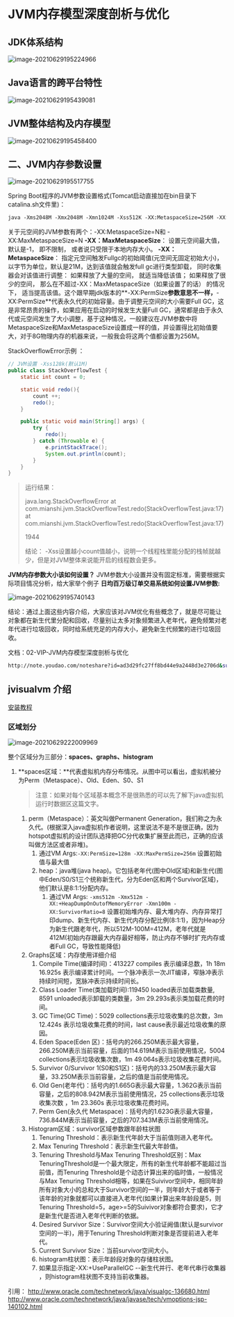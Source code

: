# JVM内存模型深度剖析与优化

## JDK体系结构

![image-20210629195224966](2.JVM内存模型深度剖析与优化.assets/image-20210629195224966.png)

## Java语言的跨平台特性  

![image-20210629195439081](2.JVM内存模型深度剖析与优化.assets/image-20210629195439081.png)

## JVM整体结构及内存模型  

![image-20210629195458400](2.JVM内存模型深度剖析与优化.assets/image-20210629195458400.png)

## 二、JVM内存参数设置  

![image-20210629195517755](2.JVM内存模型深度剖析与优化.assets/image-20210629195517755.png)

Spring Boot程序的JVM参数设置格式(Tomcat启动直接加在bin目录下catalina.sh文件里)：  

```bash
java ‐Xms2048M ‐Xmx2048M ‐Xmn1024M ‐Xss512K ‐XX:MetaspaceSize=256M ‐XX:MaxMetaspaceSize=256M ‐jar microservice‐eureka‐server.ja
```

关于元空间的JVM参数有两个：-XX:MetaspaceSize=N和 -XX:MaxMetaspaceSize=N
**-XX：MaxMetaspaceSize**： 设置元空间最大值， 默认是-1， 即不限制， 或者说只受限于本地内存大小。
**-XX：MetaspaceSize**： 指定元空间触发Fullgc的初始阈值(元空间无固定初始大小)， 以字节为单位，默认是21M，达到该值就会触发full gc进行类型卸载， 同时收集器会对该值进行调整： 如果释放了大量的空间， 就适当降低该值； 如果释放了很少的空间， 那么在不超过-XX：MaxMetaspaceSize（如果设置了的话） 的情况下， 适当提高该值。这个跟早期jdk版本的**-XX:PermSize**参数意思不一样，**-XX:PermSize**代表永久代的初始容量。由于调整元空间的大小需要Full GC，这是非常昂贵的操作，如果应用在启动的时候发生大量Full GC，通常都是由于永久代或元空间发生了大小调整，基于这种情况，一般建议在JVM参数中将MetaspaceSize和MaxMetaspaceSize设置成一样的值，并设置得比初始值要大，对于8G物理内存的机器来说，一般我会将这两个值都设置为256M。  

StackOverflowError示例 ：

```java
// JVM设置 ‐Xss128k(默认1M)
public class StackOverflowTest {
    static int count = 0;

    static void redo(){
        count ++;
        redo();
    }

    public static void main(String[] args) {
        try {
            redo();
        } catch (Throwable e) {
            e.printStackTrace();
            System.out.println(count);
        }
    }
}
```

> 运行结果：
>
> java.lang.StackOverflowError
> 	at com.mianshi.jvm.StackOverflowTest.redo(StackOverflowTest.java:17)
> 	at com.mianshi.jvm.StackOverflowTest.redo(StackOverflowTest.java:17)
>
> 1944
>
> 结论：
> -Xss设置越小count值越小，说明一个线程栈里能分配的栈帧就越少，但是对JVM整体来说能开启的线程数会更多。


**JVM内存参数大小该如何设置？**
JVM参数大小设置并没有固定标准，需要根据实际项目情况分析，给大家举个例子
**日均百万级订单交易系统如何设置JVM参数:**  

![image-20210629195740143](2.JVM内存模型深度剖析与优化.assets/image-20210629195740143.png)

结论：通过上面这些内容介绍，大家应该对JVM优化有些概念了，就是尽可能让对象都在新生代里分配和回收，尽量别让太多对象频繁进入老年代，避免频繁对老年代进行垃圾回收，同时给系统充足的内存大小，避免新生代频繁的进行垃圾回收。  

文档：02-VIP-JVM内存模型深度剖析与优化  

```bash
http://note.youdao.com/noteshare?id=ad3d29fc27ff8bd44e9a2448d3e2706d&sub=AC12369487BB46F2B3006BB4F3148D01
```

## jvisualvm 介绍

[安装教程](https://blog.csdn.net/qq_42428264/article/details/103030022)



### 区域划分

![image-20210629222009969](2.JVM内存模型深度剖析与优化.assets/image-20210629222009969.png)

整个区域分为三部分：**spaces、graphs、histogram**

1. **spaces区域：**代表虚拟机内存分布情况。从图中可以看出，虚拟机被分为Perm（Metaspace）、Old、Eden、S0、S1

   > 注意：如果对每个区域基本概念不是很熟悉的可以先了解下java虚拟机运行时数据区这篇文字。

   1. perm（Metaspace）：英文叫做Permanent Generation，我们称之为永久代。(根据深入java虚拟机作者说明，这里说法不是不是很正确，因为hotspot虚拟机的设计团队选择把GC分代收集扩展至此而已，正确的应该叫做方法区或者非堆)。
      1. 通过VM Args:`-XX:PermSize=128m -XX:MaxPermSize=256m` 设置初始值与最大值
      2. heap：java堆(java heap)。它包括老年代(图中Old区域)和新生代(图中Eden/S0/S1三个统称新生代，分为Eden区和两个Survivor区域)，他们默认是8:1:1分配内存。
         1. 通过VM Args: `-xms512m -Xmx512m -XX:+HeapDumpOnOutofMemoryError -Xmn100m -XX:SurvivorRatio=8` 设置初始堆内存、最大堆内存、内存异常打印dump、新生代内存、新生代内存分配比例(8:1:1)，因为Heap分为新生代跟老年代，所以512M-100M=412M，老年代就是412M(初始内存跟最大内存最好相等，防止内存不够时扩充内存或者Full GC，导致性能降低)
   2. Graphs区域：内存使用详细介绍
      1. Compile Time(编译时间)：413227 compiles 表示编译总数，1h 18m 16.925s 表示编译累计时间。一个脉冲表示一次JIT编译，窄脉冲表示持续时间短，宽脉冲表示持续时间长。
      2. Class Loader Time(类加载时间):119450 loaded表示加载类数量, 8591 unloaded表示卸载的类数量，3m 29.293s表示类加载花费的时间。
      3. GC Time(GC Time)：5029 collections表示垃圾收集的总次数，3m 12.424s 表示垃圾收集花费的时间，last cause表示最近垃圾收集的原因。
      4. Eden Space(Eden 区)：括号内的266.250M表示最大容量，266.250M表示当前容量，后面的114.619M表示当前使用情况，5004 collections表示垃圾收集次数，1m 49.064s表示垃圾收集花费时间。
      5. Survivor 0/Survivor 1(S0和S1区)：括号内的33.250M表示最大容量，33.250M表示当前容量，之后的值是当前使用情况。
      6. Old Gen(老年代)：括号内的1.665G表示最大容量，1.362G表示当前容量，之后的808.942M表示当前使用情况，25 collections表示垃圾收集次数 ，1m 23.360s 表示垃圾收集花费时间。
      7. Perm Gen(永久代 Metaspace)：括号内的1.623G表示最大容量，736.844M表示当前容量，之后的707.343M表示当前使用情况。
   3. Histogram区域：survivor区域参数跟年龄柱状图
      1. Tenuring Threshold：表示新生代年龄大于当前值则进入老年代。
      2. Max Tenuring Threshold：表示新生代最大年龄值。
      3. Tenuring Threshold与Max Tenuring Threshold区别：Max TenuringThreshold是一个最大限定，所有的新生代年龄都不能超过当前值，而Tenuring Threshold是个动态计算出来的临时值，一般情况与Max Tenuring Threshold相等，如果在Suivivor空间中，相同年龄所有对象大小的总和大于Survivor空间的一半，则年龄大于或者等于该年龄的对象就都可以直接进入老年代(如果计算出来年龄段是5，则Tenuring Threshold=5，age>=5的Suivivor对象都符合要求)，它才是新生代是否进入老年代判断的依据。
      4. Desired Survivor Size：Survivor空间大小验证阙值(默认是survivor空间的一半)，用于Tenuring Threshold判断对象是否提前进入老年代。
      5. Current Survivor Size：当前survivor空间大小。
      6. histogram柱状图：表示年龄段对象的存储柱状图。
      7. 如果显示指定-XX:+UseParallelGC --新生代并行、老年代串行收集器 ，则histogram柱状图不支持当前收集器。

引用：
http://www.oracle.com/technetwork/java/visualgc-136680.html
http://www.oracle.com/technetwork/java/javase/tech/vmoptions-jsp-140102.html  
